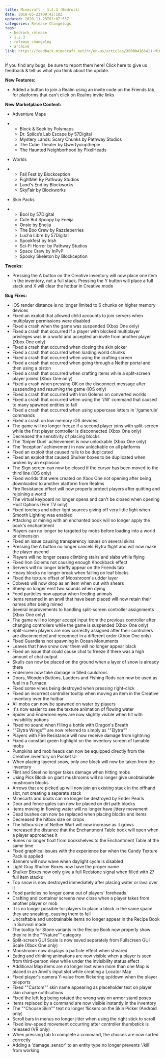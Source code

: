 ```yaml
---
title: Minecraft - 1.2.3 (Bedrock)
date: 2018-05-23T09:42:18Z
updated: 2020-11-23T01:07:53Z
categories: Release Changelogs
tags:
  - bedrock_release
  - 1.2.3
  - release_changelog
  - archive
link: https://feedback.minecraft.net/hc/en-us/articles/360004168411-Minecraft-1-2-3-Bedrock
---
```


If you find any bugs, be sure to report them here! Click here to give us feedback & tell us what you think about the update.

  
**New Features:**

- Added a button to join a Realm using an invite code on the Friends tab, for platforms that can't click on Realms invite links

  
**New Marketplace Content:**

- Adventure Maps

- - Block & Seek by Polymaps
  - Dr. Splice’s Lab Escape by 57Digital
  - Mystery Lands: Scary Chunks by Pathway Studios
  - The Cube Theater by Qwertyuiopthepie
  - The Haunted Neighborhood by PixelHeads

- Worlds

- - Fall Fest by Blockception
  - FightMe! By Pathway Studios
  - Land's End by Blockworks
  - SkyFair by Blockworks

- Skin Packs

- - Boo! by 57Digital
  - Cute But Spoopy by Eneija
  - Onsie by Eneija
  - The Boo Crew by Razzleberries
  - Lucha Libre by 57Digital
  - Spookfest by Irish
  - Sci-Fi Horror by Pathway Studios
  - Space Crew by InPvP
  - Spooky Skeleton by Blockception

  
**Tweaks:**

- Pressing the A button on the Creative inventory will now place one item in the inventory, not a full stack. Pressing the Y button will place a full stack and X will clear the hotbar in Creative mode

  
**Bug Fixes:**

- iOS render distance is no longer limited to 6 chunks on higher memory devices
- Fixed an exploit that allowed child accounts to join servers when multiplayer permissions were disabled
- Fixed a crash when the game was suspended (Xbox One only)
- Fixed a crash that occurred if a player with blocked multiplayer privileges was in a world and accepted an invite from another player (Xbox One only)
- Fixed a crash that occurred when closing the skin picker
- Fixed a crash that occurred when loading world chunks
- Fixed a crash that occurred when using the crafting screen
- Fixed a crash that occurred when going through a Nether portal and then using a piston
- Fixed a crash that occurred when crafting items while a split-screen player joined (Xbox One only)
- Fixed a crash when pressing OK on the disconnect message after suspending and resuming the game (iOS only)
- Fixed a crash that occurred with Iron Golems on converted worlds
- Fixed a crash that occurred when using the '/fill' command that caused to many spawned entities to fall
- Fixed a crash that occurred when using uppercase letters in '/gamerule' commands
- Fixed a crash on low memory iOS devices
- The game will no longer freeze if a second player joins with split-screen while the first player controller is disconnected (Xbox One only)
- Decreased the sensitivity of placing blocks
- The 'Sniper Duel' achievement is now unlockable (Xbox One only)
- The 'Inception' achievement in now unlockable on all platforms
- Fixed an exploit that caused rails to be duplicated
- Fixed an exploit that caused Shulker boxes to be duplicated when broken by an explosion
- The Sign screen can now be closed if the cursor has been moved to the third line (iOS only)
- Fixed worlds that were created on Xbox One not opening after being downloaded to another platform from Realms
- Fire Resistance effect will now properly protect players after quitting and rejoining a world
- The virtual keyboard no longer opens and can't be closed when opening Host Options (Fire TV only)
- Fixed torches and other light sources giving off very little light when Smooth Lighting was enabled
- Attacking or mining with an enchanted book will no longer apply the book's enchantment
- Players can no longer be targeted by mobs before loading into a world or dimension
- Fixed an issue causing transparency issues on several skins
- Pressing the A button no longer cancels Elytra flight and will now make the player ascend
- Players will no longer cease climbing stairs and slabs while flying
- Fixed Iron Golems not causing enough Knockback effect
- Servers will no longer briefly appear on the Friends tab
- Heavy blocks no longer break when falling on leaf blocks
- Fixed the texture offset of Mooshroom's udder layer
- Cobweb will now drop as an item when cut with shears
- Sheep no longer emit two sounds when dying
- Food particles now appear when feeding animals
- Items renamed in an anvil that have been placed will now retain their names after being mined
- Several improvements to handling split-screen controller assignments (Xbox One only)
- The game will no longer accept input from the previous controller after changing controllers while the game is suspended (Xbox One only)
- Split-screen players are now correctly assigned after their controllers are disconnected and reconnect in a different order (Xbox One only)
- Fixed Guardians not spawning in Ocean Monuments
- Leaves that have snow over them will no longer appear black
- Fixed an issue that could cause chat to freeze if there was a high amount of chat output
- Skulls can now be placed on the ground when a layer of snow is already there
- Endermen now take damage in filled cauldrons
- Doors, Wooden Buttons, Ladders and Fishing Rods can now be used as fuel in a Furnace
- Fixed some vines being destroyed when pressing right-click
- Fixed an incorrect controller tooltip when moving an item in the Creative inventory over the hotbar
- All mobs can now be spawned on water by players
- It's now easier to see the texture animation of flowing water
- Spider and Endermen eyes are now slightly visible when hit with invisibility potions
- Fixed no sound when filling a bottle with Dragon's Breath
- ""Elytra Wings"" are now referred to simply as ""Elytra""
- Players with Fire Resistance will now receive damage from lightning
- Fixed a constant green highlight on the inventory screen of tamable mobs
- Pumpkins and mob heads can now be equipped directly from the Creative inventory on Pocket UI
- When placing layered snow, only one block will now be taken from the inventory
- Flint and Steel no longer takes damage when hitting mobs
- Using Pick Block on giant mushrooms will no longer give unobtainable mushroom blocks
- Arrows that are picked up will now join an existing stack in the offhand slot, not creating a separate stack
- Minecarts and boats can no longer be destroyed by Ender Pearls
- Door and fence gates can now be placed on dirt path blocks
- Items moving in flowing water will no longer have jittery movement
- Dead bushes can now be replaced when placing blocks and items
- Decreased the hitbox size on crops
- The hitbox size of Nether Wart will now increase as it grows
- Increased the distance that the Enchantment Table book will open when a player approaches it
- Runes no longer float from bookshelves to the Enchantment Table at the same time
- Fixed graphical issues with the experience bar when the Candy Texture Pack is applied
- Banners will now wave when daylight cycle is disabled
- Light Gray Shulker Boxes now have the proper name
- Shulker Boxes now only give a full Redstone signal when filled with 27 full item stacks
- Top snow is now destroyed immediately after placing water or lava over it
- Food particles no longer come out of players' foreheads
- Crafting and container screens now close when a player takes from another player or mob
- It is no longer possible for players to place a block in the same space they are sneaking, causing them to fall
- Uncraftable and unobtainable items no longer appear in the Recipe Book in Survival mode
- The tooltip for Stone variants in the Recipe Book now properly show they're in the ""Nature"" category
- Split-screen GUI Scale is now saved separately from Fullscreen GUI Scale (Xbox One only)
- Mooshroom now displays a particle effect when sheared
- Eating and drinking animations are now visible when a player is seen from third-person view while under the invisibility status effect
- Additional Map items are no longer lost when more than one Map is placed in an Anvil’s input slot while creating a Locator Map
- Fixed player's camera Y-value from flickering up/down when the player teleports
- Fixed ""Custom"" skin name appearing as placeholder text on player skin change notifications
- Fixed the left leg being rotated the wrong way on armor stand poses
- Items replaced by a command are now visible instantly in the inventory
- The ""Choose Skin"" text no longer flickers on the Skin Picker (Android only)
- Scroll bars in menus no longer jitter when using the right stick to scroll
- Fixed low-speed movement occurring after controller thumbstick is released (VR only)
- When pressing tab to complete a command, the choices are now sorted correctly
- Adding a 'damage_sensor' to an entity type no longer prevents '/kill' from working

<div>

 

</div>
